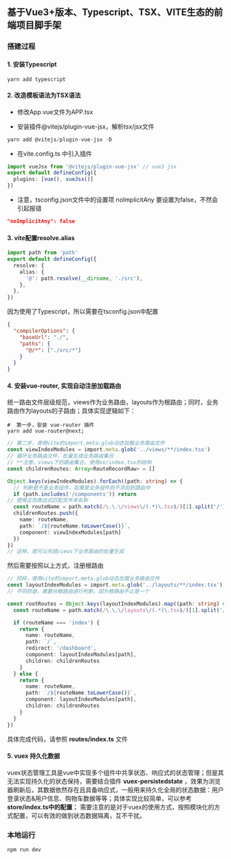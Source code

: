 <!--
 * @Author: changjun anson1992@163.com
 * @Date: 2024-01-05 10:36:01
 * @LastEditors: changjun anson1992@163.com
 * @LastEditTime: 2024-01-11 16:42:02
 * @FilePath: /VUE3-VITE-TS-TEMPLATE/README.md
 * @Description: 工程描述文档
-->
## 基于Vue3+版本、Typescript、TSX、VITE生态的前端项目脚手架

### 搭建过程

#### 1. 安装Typescript

```shell
yarn add typescript
```

#### 2. 改造模板语法为TSX语法
- 修改App.vue文件为APP.tsx

- 安装插件@vitejs/plugin-vue-jsx，解析tsx/jsx文件
```typescript
yarn add @vitejs/plugin-vue-jsx -D
```
- 在vite.config.ts 中引入插件
```typescript
import vueJsx from '@vitejs/plugin-vue-jsx' // vue3 jsx
export default defineConfig({
  plugins: [vue(), vueJsx()]
})
```
- 注意，tsconfig.json文件中的设置项 noImplicitAny 要设置为false，不然会引起报错
```json
"noImplicitAny": false
```
#### 3. vite配置resolve.alias
```typescript
import path from 'path'
export default defineConfig({
  resolve: {
    alias: {
      '@': path.resolve(__dirname, './src'),
    },
  },
})
```
因为使用了Typescript，所以需要在tsconfig.json中配置
```json
{
  "compilerOptions": {
    "baseUrl": "./",
    "paths": {
      "@/*": ["./src/*"]
    }
  }
}
```

#### 4. 安装vue-router, 实现自动注册加载路由
统一路由文件层级规范，views作为业务路由，layouts作为根路由；同时，业务路由作为layouts的子路由；具体实现逻辑如下：
```shell
#  第一步，安装 vue-router 插件
yarn add vue-router@next;
```
```typescript
// 第二步，使用vite的import.meta.glob动态加载业务路由文件
const viewIndexModules = import.meta.glob('../views/**/index.tsx')
// 循环业务路由文件，批量生成业务路由集合
// **注意，views下的路由集合，使用xx/index.tsx的结构
const childrenRoutes: Array<RouteRecordRaw> = []

Object.keys(viewIndexModules).forEach((path: string) => {
  // 判断是不是业务组件，如果是业务组件则不添加到路由中
  if (path.includes('/components')) return
// 使用正则表达式匹配文件夹名称
  const routeName = path.match(/\.\.\/views\/(.*)\.tsx$/)[1].split('/')[0];
  childrenRoutes.push({
    name: routeName,
    path: `/${routeName.toLowerCase()}`,
    component: viewIndexModules[path]
  })
})
// 这样，就可以完成views下业务路由的批量生成
```
然后需要按照以上方式，注册根路由

``` typescript
// 同样，使用vite的import.meta.glob动态加载业务路由文件
const layoutIndexModules = import.meta.glob('../layouts/**/index.tsx')
// 不同的是，需要对根路由进行判断，因为根路由不止是一个

const rootRoutes = Object.keys(layoutIndexModules).map((path: string) => {
  const routeName = path.match(/\.\.\/layouts\/(.*)\.tsx$/)[1].split('/')[0];

  if (routeName === 'index') {
    return {
      name: routeName,
      path: `/`,
      redirect: '/dashboard',
      component: layoutIndexModules[path],
      children: childrenRoutes
    }
  } else {
    return {
      name: routeName,
      path: `/${routeName.toLowerCase()}`,
      component: layoutIndexModules[path],
      children: childrenRoutes
    }
  }
})
```
具体完成代码，请参照 **routes/index.ts** 文件


#### 5. vuex 持久化数据

vuex状态管理工具是vue中实现多个组件中共享状态、响应式的状态管理；但是其无法实现持久化的状态保持，需要结合插件 **vuex-persistedstate** ，效果为浏览器刷新后，其数据依然存在且具备响应式，一般用来持久化全局的状态数据：用户登录状态&用户信息、购物车数据等等；具体实现比较简单，可以参考 **store/index.ts中的配置**；
需要注意的是对于vuex的使用方式，按照模块化的方式配置，可以有效的做到状态数据隔离，互不干扰。

### 本地运行
```shell
npm run dev
```


